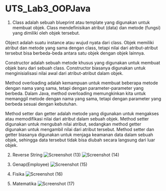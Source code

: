 # UTS_Lab3_OOPJava

1. Class adalah sebuah blueprint atau template yang digunakan untuk membuat objek. Class mendefinisikan atribut (data) dan metode (fungsi) yang dimiliki oleh objek tersebut.

Object adalah suatu instance atau wujud nyata dari class. Objek memiliki atribut dan metode yang sama dengan class, tetapi nilai dari atribut-atribut tersebut bisa berbeda-beda antara satu objek dengan objek lainnya.

Constructor adalah sebuah metode khusus yang digunakan untuk membuat objek baru dari sebuah class. Constructor biasanya digunakan untuk menginisialisasi nilai awal dari atribut-atribut dalam objek.

Method overloading adalah kemampuan untuk membuat beberapa metode dengan nama yang sama, tetapi dengan parameter-parameter yang berbeda. Dalam Java, method overloading memungkinkan kita untuk memanggil metode dengan nama yang sama, tetapi dengan parameter yang berbeda sesuai dengan kebutuhan.

Method setter dan getter adalah metode yang digunakan untuk mengakses atau memodifikasi nilai dari atribut dalam sebuah objek. Method setter digunakan untuk mengubah nilai atribut, sedangkan method getter digunakan untuk mengambil nilai dari atribut tersebut. Method setter dan getter biasanya digunakan untuk menjaga keamanan data dalam sebuah objek, sehingga data tersebut tidak bisa diubah secara langsung dari luar objek.

2. Reverse String
![Screenshot (13)](https://user-images.githubusercontent.com/113538078/236684072-6d60161b-d148-4c6f-a826-b03534a494f1.png)
![Screenshot (14)](https://user-images.githubusercontent.com/113538078/236684089-4db996e0-e9ca-4c4a-af08-467c3594744a.png)


3. Genap(Employee)
![Screenshot (15)](https://user-images.githubusercontent.com/113538078/236684097-7bd9a733-64cc-42ba-98ce-2ce76e00679c.png)



4. Fisika
![Screenshot (16)](https://user-images.githubusercontent.com/113538078/236684131-9aa01b21-ef28-4da9-a459-04cb9c256cba.png)


4. Matematika
![Screenshot (17)](https://user-images.githubusercontent.com/113538078/236684141-126a3655-62b0-4290-baa0-6ec79a3ad4e5.png)

